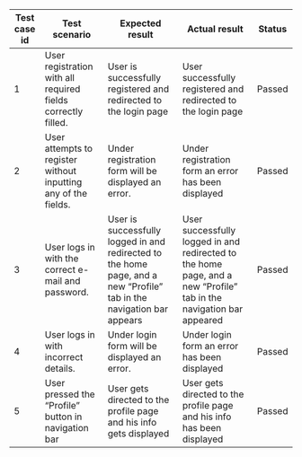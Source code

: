 |     Test case id    |     Test scenario                                                       |     Expected result                                                                                                            |     Actual result                                                                                                            |     Status    |
|---------------------|-------------------------------------------------------------------------|--------------------------------------------------------------------------------------------------------------------------------|------------------------------------------------------------------------------------------------------------------------------|---------------|
|     1               |     User registration with all   required fields correctly filled.      |     User is successfully registered   and redirected to the login page                                                         |     User successfully registered and   redirected to the login page                                                          |     Passed    |
|     2               |     User attempts to register without inputting   any of the fields.    |     Under registration form will be   displayed an error.                                                                      |     Under registration form an error   has been displayed                                                                    |     Passed    |
|     3               |     User logs in with the correct e-mail   and password.                |     User is successfully logged in and   redirected to the home page, and a new “Profile” tab in the navigation bar appears    |     User successfully logged in and redirected   to the home page, and a new “Profile” tab in the navigation bar appeared    |     Passed    |
|     4               |     User logs in with incorrect   details.                              |     Under login form will be displayed   an error.                                                                             |     Under login form an error has been   displayed                                                                           |     Passed    |
|     5               |     User pressed the “Profile” button   in navigation bar               |     User gets directed to the profile   page and his info gets displayed                                                       |     User gets directed to the profile   page and his info has been displayed                                                 |     Passed    |
